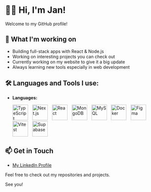 # ✌🏼 Hi, I'm Jan!

Welcome to my GitHub profile!

## 🚀 What I'm working on
- Building full-stack apps with React & Node.js
- Working on interesting projects you can check out
- Currently working on my website to give it a big update
- Always learning new tools especially in web development

## 🛠️ Languages and Tools I use: 

- **Languages:**
   
  <img src="https://cdn.jsdelivr.net/gh/devicons/devicon@latest/icons/typescript/typescript-original.svg" alt="TypeScript" width="50" height="50" style="margin-right: 10px;"/>
  <img src="https://cdn.jsdelivr.net/gh/devicons/devicon/icons/nextjs/nextjs-original-wordmark.svg" alt="Next.js" width="50" height="50" style="margin-right: 10px;"/> 
  <img src="https://cdn.jsdelivr.net/gh/devicons/devicon/icons/react/react-original.svg" alt="React" width="50" height="50" style="margin-right: 10px;"/> 
  <img src="https://cdn.jsdelivr.net/gh/devicons/devicon/icons/mongodb/mongodb-original.svg" alt="MongoDB" width="50" height="50" style="margin-right: 10px;"/>
  <img src="https://cdn.jsdelivr.net/gh/devicons/devicon@latest/icons/mysql/mysql-original-wordmark.svg" alt="MySQL" width="50" height="50" style="margin-right: 10px;"/>
  <img src="https://cdn.jsdelivr.net/gh/devicons/devicon@latest/icons/docker/docker-plain.svg" alt="Docker" width="50" height="50" style="margin-right: 10px;"/>
  <img src="https://cdn.jsdelivr.net/gh/devicons/devicon@latest/icons/figma/figma-original.svg" alt="Figma" width="50" height="50" style="margin-right: 10px;"/>
  <img src="https://cdn.jsdelivr.net/gh/devicons/devicon@latest/icons/vitest/vitest-original.svg" alt="Vitest" width="50" height="50" style="margin-right: 10px;"/>
  <img src="https://cdn.jsdelivr.net/gh/devicons/devicon@latest/icons/supabase/supabase-original-wordmark.svg" alt="Supabase" width="50" height="50" style="margin-right: 10px;"/>
  
## 📫 Get in Touch

- [My LinkedIn Profile](https://www.linkedin.com/in/jan-riemenschneider)

Feel free to check out my repositories and projects.

See you!
